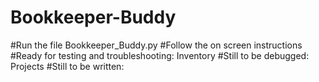 # Bookkeeper-Buddy

#Run the file Bookkeeper_Buddy.py
#Follow the on screen instructions
#Ready for testing and troubleshooting: Inventory
#Still to be debugged: Projects
#Still to be written:
